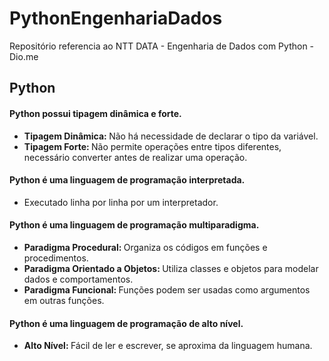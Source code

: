 # PythonEngenhariaDados
Repositório referencia ao NTT DATA - Engenharia de Dados com Python - Dio.me

## Python
####  Python possui tipagem dinâmica e forte.
- <strong>Tipagem Dinâmica: </strong>Não há necessidade de declarar o tipo da variável.
- <strong>Tipagem Forte: </strong>Não permite operações entre tipos diferentes, necessário converter antes de realizar uma operação.
####  Python é uma linguagem de programação interpretada.
- Executado linha por linha por um interpretador.
####  Python é uma linguagem de programação multiparadigma.
- <strong>Paradigma Procedural: </strong>Organiza os códigos em funções e procedimentos.
- <strong>Paradigma Orientado a Objetos: </strong>Utiliza classes e objetos para modelar dados e comportamentos.
- <strong>Paradigma Funcional: </strong>Funções podem ser usadas como argumentos em outras funções.
####  Python é uma linguagem de programação de alto nível.
- <strong>Alto Nível: </strong>Fácil de ler e escrever, se aproxima da linguagem humana.